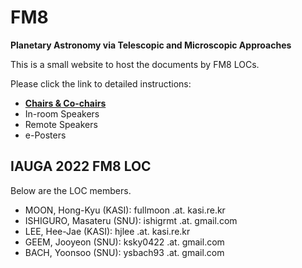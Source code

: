 # FM8

**Planetary Astronomy via Telescopic and Microscopic Approaches**

This is a small website to host the documents by FM8 LOCs. 

Please click the link to detailed instructions:
* [**Chairs & Co-chairs**](instructions_to_chairs.md)
* In-room Speakers
* Remote Speakers
* e-Posters


## IAUGA 2022 FM8 LOC
Below are the LOC members. 
- MOON, Hong-Kyu (KASI): fullmoon .at. kasi.re.kr
- ISHIGURO, Masateru (SNU): ishigrmt .at. gmail.com
- LEE, Hee-Jae (KASI): hjlee .at. kasi.re.kr
- GEEM, Jooyeon (SNU): ksky0422 .at. gmail.com
- BACH, Yoonsoo (SNU): ysbach93 .at. gmail.com


